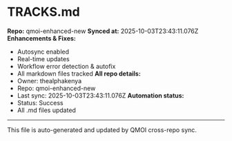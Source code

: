 # TRACKS.md

**Repo:** qmoi-enhanced-new
**Synced at:** 2025-10-03T23:43:11.076Z
**Enhancements & Fixes:**
- Autosync enabled
- Real-time updates
- Workflow error detection & autofix
- All markdown files tracked
**All repo details:**
- Owner: thealphakenya
- Repo: qmoi-enhanced-new
- Last sync: 2025-10-03T23:43:11.076Z
**Automation status:**
- Status: Success
- All .md files updated
---
This file is auto-generated and updated by QMOI cross-repo sync.
